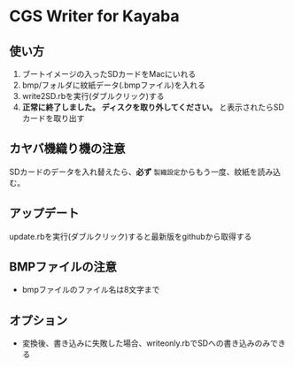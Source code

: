CGS Writer for Kayaba
=====================

## 使い方
1. ブートイメージの入ったSDカードをMacにいれる
2. bmp/フォルダに紋紙データ(.bmpファイル)を入れる
3. write2SD.rbを実行(ダブルクリック)する
4. __正常に終了しました。 ディスクを取り外してください。__ と表示されたらSDカードを取り出す

## カヤバ機織り機の注意
SDカードのデータを入れ替えたら、__必ず__ `製織設定`からもう一度、紋紙を読み込む。


## アップデート
update.rbを実行(ダブルクリック)すると最新版をgithubから取得する

## BMPファイルの注意
- bmpファイルのファイル名は8文字まで

## オプション
 - 変換後、書き込みに失敗した場合、writeonly.rbでSDへの書き込みのみできる